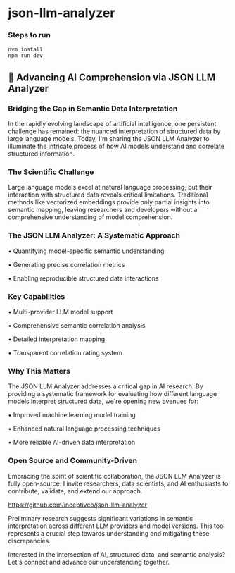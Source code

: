 # json-llm-analyzer

### Steps to run
```
nvm install
npm run dev
```


## 🔬 Advancing AI Comprehension via JSON LLM Analyzer



### Bridging the Gap in Semantic Data Interpretation

In the rapidly evolving landscape of artificial intelligence, one persistent challenge has remained: the nuanced interpretation of structured data by large language models. Today, I'm sharing the JSON LLM Analyzer to illuminate the intricate process of how AI models understand and correlate structured information.



### The Scientific Challenge

Large language models excel at natural language processing, but their interaction with structured data reveals critical limitations. Traditional methods like vectorized embeddings provide only partial insights into semantic mapping, leaving researchers and developers without a comprehensive understanding of model comprehension.



### The JSON LLM Analyzer: A Systematic Approach

• Quantifying model-specific semantic understanding

• Generating precise correlation metrics

• Enabling reproducible structured data interactions



### Key Capabilities

• Multi-provider LLM model support

• Comprehensive semantic correlation analysis

• Detailed interpretation mapping

• Transparent correlation rating system



### Why This Matters

The JSON LLM Analyzer addresses a critical gap in AI research. By providing a systematic framework for evaluating how different language models interpret structured data, we're opening new avenues for:

• Improved machine learning model training

• Enhanced natural language processing techniques

• More reliable AI-driven data interpretation



### Open Source and Community-Driven

Embracing the spirit of scientific collaboration, the JSON LLM Analyzer is fully open-source. I invite researchers, data scientists, and AI enthusiasts to contribute, validate, and extend our approach.

https://github.com/inceptivco/json-llm-analyzer



Preliminary research suggests significant variations in semantic interpretation across different LLM providers and model versions. This tool represents a crucial step towards understanding and mitigating these discrepancies.




Interested in the intersection of AI, structured data, and semantic analysis? Let's connect and advance our understanding together.